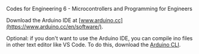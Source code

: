 Codes for Engineering 6 - Microcontrollers and Programming for Engineers

Download the Arduino IDE at [www.arduino.cc](https://www.arduino.cc/en/software/).

Optional: if you don't want to use the Arduino IDE, you can compile ino files in other text editor like VS Code. To do this, download the [Arduino CLI](https://arduino.github.io/arduino-cli/0.31/installation/).